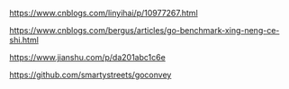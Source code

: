 https://www.cnblogs.com/linyihai/p/10977267.html

https://www.cnblogs.com/bergus/articles/go-benchmark-xing-neng-ce-shi.html

https://www.jianshu.com/p/da201abc1c6e

https://github.com/smartystreets/goconvey
